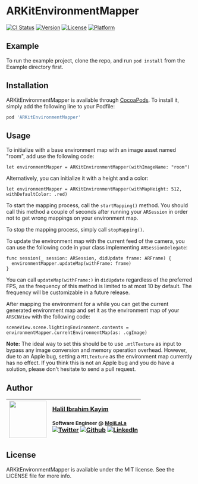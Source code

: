 # ARKitEnvironmentMapper

[![CI Status](http://img.shields.io/travis/halileohalilei/ARKitEnvironmentMapper.svg?style=flat)](https://travis-ci.org/halileohalilei/ARKitEnvironmentMapper)
[![Version](https://img.shields.io/cocoapods/v/ARKitEnvironmentMapper.svg?style=flat)](http://cocoapods.org/pods/ARKitEnvironmentMapper)
[![License](https://img.shields.io/cocoapods/l/ARKitEnvironmentMapper.svg?style=flat)](http://cocoapods.org/pods/ARKitEnvironmentMapper)
[![Platform](https://img.shields.io/cocoapods/p/ARKitEnvironmentMapper.svg?style=flat)](http://cocoapods.org/pods/ARKitEnvironmentMapper)

## Example

To run the example project, clone the repo, and run `pod install` from the Example directory first.

## Installation

ARKitEnvironmentMapper is available through [CocoaPods](http://cocoapods.org). To install
it, simply add the following line to your Podfile:

```ruby
pod 'ARKitEnvironmentMapper'
```

## Usage

To initialize with a base environment map with an image asset named "room", add use the following code:

```
let environmentMapper = ARKitEnvironmentMapper(withImageName: "room")
```

Alternatively, you can initialize it with a height and a color:

```
let environmentMapper = ARKitEnvironmentMapper(withMapHeight: 512, withDefaultColor: .red)
```

To start the mapping process, call the `startMapping()` method. You should call this method a couple of seconds after running your `ARSession` in order not to get wrong mappings on your environment map.

To stop the mapping process, simply call `stopMapping()`.

To update the environment map with the current feed of the camera, you can use the following code in your class implementing `ARSessionDelegate`:

```
func session(_ session: ARSession, didUpdate frame: ARFrame) {
  environmentMapper.updateMap(withFrame: frame)
}
```

You can call `updateMap(withFrame:)` in `didUpdate` regardless of the preferred FPS, as the frequency of this method is limited to at most 10 by default. The frequency will be customizable in a future release.

After mapping the environment for a while you can get the current generated environment map and set it as the environment map of your `ARSCNView` with the following code:

```
sceneView.scene.lightingEnvironment.contents = environmentMapper.currentEnvironmentMap(as: .cgImage)
```

__Note:__ The ideal way to set this should be to use `.mtlTexture` as input to bypass any image conversion and memory operation overhead. However, due to an Apple bug, setting a `MTLTexture` as the environment map currently has no effect. If you think this is not an Apple bug and you do have a solution, please don't hesitate to send a pull request.


## Author
| [<img src="https://avatars0.githubusercontent.com/u/4161376?s=460&v=4" width="100px;"/>](http://halil.kayim.me)   | [Halil Ibrahim Kayim](http://halil.kayim.me)<br/><br/><sub>Software Engineer @ [MojiLaLa](http://mojilala.com)</sub><br/> [![Twitter][1.1]][1] [![Github][3.1]][3] [![LinkedIn][4.1]][4]|
| - | :- |

[1.1]: http://i.imgur.com/wWzX9uB.png (twitter icon without padding)
[2.1]: http://i.imgur.com/Vvy3Kru.png (dribbble icon without padding)
[3.1]: http://i.imgur.com/9I6NRUm.png (github icon without padding)
[4.1]: https://www.kingsfund.org.uk/themes/custom/kingsfund/dist/img/svg/sprite-icon-linkedin.svg (linkedin icon)

[1]: http://www.twitter.com/halileohalilei
[3]: http://www.github.com/halileohalilei
[4]: https://www.linkedin.com/in/halilkayim/

## License

ARKitEnvironmentMapper is available under the MIT license. See the LICENSE file for more info.
